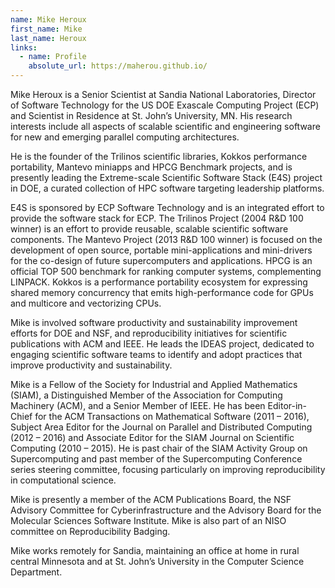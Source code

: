 ```yaml
---
name: Mike Heroux
first_name: Mike
last_name: Heroux
links:
  - name: Profile
    absolute_url: https://maherou.github.io/
---
```


Mike Heroux is a Senior Scientist at Sandia National Laboratories, Director of Software Technology for the US DOE Exascale Computing Project (ECP) and Scientist in Residence at St. John’s University, MN. His research interests include all aspects of scalable scientific and engineering software for new and emerging parallel computing architectures.

He is the founder of the Trilinos scientific libraries, Kokkos performance portability, Mantevo miniapps and HPCG Benchmark projects, and is presently leading the Extreme-scale Scientific Software Stack (E4S) project in DOE, a curated collection of HPC software targeting leadership platforms.

E4S is sponsored by ECP Software Technology and is an integrated effort to provide the software stack for ECP. The Trilinos Project (2004 R&D 100 winner) is an effort to provide reusable, scalable scientific software components. The Mantevo Project (2013 R&D 100 winner) is focused on the development of open source, portable mini-applications and mini-drivers for the co-design of future supercomputers and applications. HPCG is an official TOP 500 benchmark for ranking computer systems, complementing LINPACK. Kokkos is a performance portability ecosystem for expressing shared memory concurrency that emits high-performance code for GPUs and multicore and vectorizing CPUs.

Mike is involved software productivity and sustainability improvement efforts for DOE and NSF, and reproducibility initiatives for scientific publications with ACM and IEEE. He leads the IDEAS project, dedicated to engaging scientific software teams to identify and adopt practices that improve productivity and sustainability.

Mike is a Fellow of the Society for Industrial and Applied Mathematics (SIAM), a Distinguished Member of the Association for Computing Machinery (ACM), and a Senior Member of IEEE. He has been Editor-in-Chief for the ACM Transactions on Mathematical Software (2011 – 2016), Subject Area Editor for the Journal on Parallel and Distributed Computing (2012 – 2016) and Associate Editor for the SIAM Journal on Scientific Computing (2010 – 2015). He is past chair of the SIAM Activity Group on Supercomputing and past member of the Supercomputing Conference series steering committee, focusing particularly on improving reproducibility in computational science.

Mike is presently a member of the ACM Publications Board, the NSF Advisory Committee for Cyberinfrastructure and the Advisory Board for the Molecular Sciences Software Institute. Mike is also part of an NISO committee on Reproducibility Badging.

Mike works remotely for Sandia, maintaining an office at home in rural central Minnesota and at St. John’s University in the Computer Science Department.

